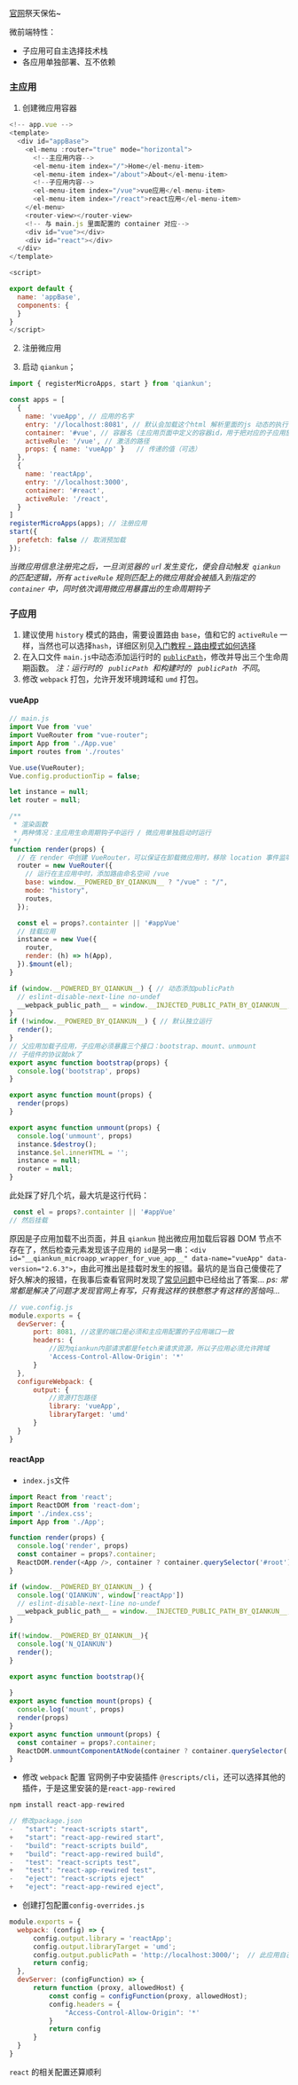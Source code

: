 [官网]([https://qiankun.umijs.org/zh/guide/tutorial](https://qiankun.umijs.org/zh/guide/tutorial)
)祭天保佑~

微前端特性：
* 子应用可自主选择技术栈
* 各应用单独部署、互不依赖


### 主应用

1. 创建微应用容器
```js
<!-- app.vue -->
<template>
  <div id="appBase">
    <el-menu :router="true" mode="horizontal">
      <!--主应用内容-->
      <el-menu-item index="/">Home</el-menu-item>
      <el-menu-item index="/about">About</el-menu-item>
      <!--子应用内容-->
      <el-menu-item index="/vue">vue应用</el-menu-item>
      <el-menu-item index="/react">react应用</el-menu-item>
    </el-menu>
    <router-view></router-view>
    <!-- 与 main.js 里面配置的 container 对应-->
    <div id="vue"></div>
    <div id="react"></div>
  </div>
</template>

<script>

export default {
  name: 'appBase',
  components: {
  }
}
</script>
```
2. 注册微应用

3. 启动 `qiankun`；
```js
import { registerMicroApps, start } from 'qiankun';

const apps = [
  {
    name: 'vueApp', // 应用的名字
    entry: '//localhost:8081', // 默认会加载这个html 解析里面的js 动态的执行 （子应用必须支持跨域）fetch
    container: '#vue', // 容器名（主应用页面中定义的容器id，用于把对应的子应用放到此容器中）
    activeRule: '/vue', // 激活的路径
    props: { name: 'vueApp' }	// 传递的值（可选）
  },
  {
    name: 'reactApp',
    entry: '//localhost:3000',
    container: '#react',
    activeRule: '/react',
  }
]
registerMicroApps(apps); // 注册应用
start({
  prefetch: false // 取消预加载
});
```

*当微应用信息注册完之后，一旦浏览器的 `ur`l 发生变化，便会自动触发` qiankun` 的匹配逻辑，所有 `activeRule` 规则匹配上的微应用就会被插入到指定的 `container` 中，同时依次调用微应用暴露出的生命周期钩子* 

### 子应用

1.  建议使用 `history` 模式的路由，需要设置路由 `base`，值和它的 `activeRule` 一样，当然也可以选择`hash`，详细区别见[入门教程 - 路由模式如何选择]([https://qiankun.umijs.org/zh/cookbook](https://qiankun.umijs.org/zh/cookbook)
)
2.  在入口文件 `main.js`中动态添加运行时的 [`publicPath`](https://webpack.docschina.org/guides/public-path/#on-the-fly)，修改并导出三个生命周期函数。
*注：运行时的 ` publicPath`  和构建时的 ` publicPath`  不同*。
3.  修改 `webpack` 打包，允许开发环境跨域和 `umd` 打包。

####  vueApp
```js
// main.js
import Vue from 'vue'
import VueRouter from "vue-router";
import App from './App.vue'
import routes from './routes'

Vue.use(VueRouter);
Vue.config.productionTip = false;

let instance = null;
let router = null;

/**
 * 渲染函数
 * 两种情况：主应用生命周期钩子中运行 / 微应用单独启动时运行
 */
function render(props) {
  // 在 render 中创建 VueRouter，可以保证在卸载微应用时，移除 location 事件监听，防止事件污染
  router = new VueRouter({
    // 运行在主应用中时，添加路由命名空间 /vue
    base: window.__POWERED_BY_QIANKUN__ ? "/vue" : "/",
    mode: "history",
    routes,
  });

  const el = props?.containter || '#appVue'
  // 挂载应用
  instance = new Vue({
    router,
    render: (h) => h(App),
  }).$mount(el);
}

if (window.__POWERED_BY_QIANKUN__) { // 动态添加publicPath
  // eslint-disable-next-line no-undef
  __webpack_public_path__ = window.__INJECTED_PUBLIC_PATH_BY_QIANKUN__;
}
if (!window.__POWERED_BY_QIANKUN__) { // 默认独立运行
  render();
}
// 父应用加载子应用，子应用必须暴露三个接口：bootstrap、mount、unmount
// 子组件的协议就ok了
export async function bootstrap(props) {
  console.log('bootstrap', props)
}

export async function mount(props) {
  render(props)
}

export async function unmount(props) {
  console.log('unmount', props)
  instance.$destroy();
  instance.$el.innerHTML = '';
  instance = null;
  router = null;
}
```
此处踩了好几个坑，最大坑是这行代码：
```js
 const el = props?.containter || '#appVue'
// 然后挂载
```
原因是子应用加载不出页面，并且 `qiankun` 抛出微应用加载后容器 DOM 节点不存在了，然后检查元素发现该子应用的 `id`是另一串：`<div id="__qiankun_microapp_wrapper_for_vue_app__" data-name="vueApp" data-version="2.6.3">`，由此可推出是挂载时发生的报错。最坑的是当自己傻傻花了好久解决的报错，在我事后查看官网时发现了[常见问题]([https://qiankun.umijs.org/zh/faq#application-died-in-status-not_mounted-target-container-with-container-not-existed-after-xxx-mounted](https://qiankun.umijs.org/zh/faq#application-died-in-status-not_mounted-target-container-with-container-not-existed-after-xxx-mounted)
)中已经给出了答案...
*ps: 常常都是解决了问题才发现官网上有写，只有我这样的铁憨憨才有这样的苦恼吗...*

```js
// vue.config.js
module.exports = {
  devServer: {
      port: 8081, //这里的端口是必须和主应用配置的子应用端口一致
      headers: {
          //因为qiankun内部请求都是fetch来请求资源，所以子应用必须允许跨域
          'Access-Control-Allow-Origin': '*'
      }
  },
  configureWebpack: {
      output: {
          //资源打包路径
          library: 'vueApp',
          libraryTarget: 'umd'
      }
  }
}
```

####  reactApp

* `index.js`文件
```js
import React from 'react';
import ReactDOM from 'react-dom';
import './index.css';
import App from './App';

function render(props) {
  console.log('render', props)
  const container = props?.container;
  ReactDOM.render(<App />, container ? container.querySelector('#root') : document.querySelector('#root'));
}

if (window.__POWERED_BY_QIANKUN__) {
  console.log('QIANKUN', window['reactApp'])
  // eslint-disable-next-line no-undef
  __webpack_public_path__ = window.__INJECTED_PUBLIC_PATH_BY_QIANKUN__;
}

if(!window.__POWERED_BY_QIANKUN__){
  console.log('N_QIANKUN')
  render();
}

export async function bootstrap(){
 
}
export async function mount(props) {
  console.log('mount', props)
  render(props)
}
export async function unmount(props) {
  const container = props?.container;
  ReactDOM.unmountComponentAtNode(container ? container.querySelector('#root') : document.querySelector('#root'));
}
```
* 修改 `webpack` 配置
官网例子中安装插件 `@rescripts/cli`，还可以选择其他的插件，于是这里安装的是`react-app-rewired`
```js
npm install react-app-rewired
```
```js
// 修改package.json
-   "start": "react-scripts start",
+   "start": "react-app-rewired start",
-   "build": "react-scripts build",
+   "build": "react-app-rewired build",
-   "test": "react-scripts test",
+   "test": "react-app-rewired test",
-   "eject": "react-scripts eject"
+   "eject": "react-app-rewired eject",
```
* 创建打包配置`config-overrides.js`
```js
module.exports = {
  webpack: (config) => {
      config.output.library = 'reactApp';
      config.output.libraryTarget = 'umd';
      config.output.publicPath = 'http://localhost:3000/';	// 此应用自己的端口号
      return config;
  },
  devServer: (configFunction) => {
      return function (proxy, allowedHost) {
          const config = configFunction(proxy, allowedHost);
          config.headers = {
              "Access-Control-Allow-Origin": '*'
          }
          return config
      }
  }
}
```
`react` 的相关配置还算顺利